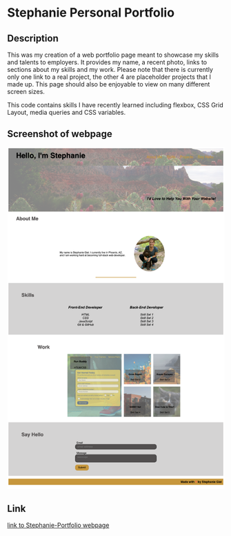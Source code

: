 # Stephanie Personal Portfolio

## Description 

This was my creation of a web portfolio page meant to showcase my skills and talents to employers. It provides my name, a recent photo, links to sections about my skills and my work. Please note that there is currently only one link to a real project, the other 4 are placeholder projects that I made up. This page should also be enjoyable to view on many different screen sizes. 

This code contains skills I have recently learned including flexbox, CSS Grid Layout, media queries and CSS variables.

## Screenshot of webpage

![Screenshot of Horiseon webpage](assets/images/stephanie-portfolio-screenshot.png)


## Link

[link to Stephanie-Portfolio webpage](https://sgiel.github.io/stephanie-portfolio/)